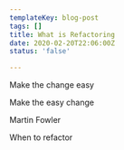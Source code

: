 ```yaml
---
templateKey: blog-post
tags: []
title: What is Refactoring
date: 2020-02-20T22:06:00Z
status: 'false'

---
```

Make the change easy

Make the easy change

Martin Fowler

When to refactor
